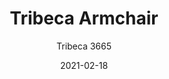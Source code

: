 ---
designer: "Cmp Design"
description: "Tribeca%20takes%20us%20back%20in%20time%20with%20a%20modern%20reinterpretation%20of%20classic%20Sixties%20patio%20chairs%20made%20from%20steel%20and%20woven%20material.%20Armchair%20with%20%D820mm%20tube%20structure%20powder%20coated%20for%20outdoor%20use%2C%20backrest%20and%20seat%20in%20woven%20extruded%20PVC%20with%20a%20nylon%20core.%20Specifically%20designed%20for%20outdoor%20use.%20Stackable."
image_primary: "img/Tribeca_3665_01_zoom.jpg"
image_secondary: "img/Tribeca_3665_02_zoom.jpg"
manufacturer: "Pedrali"
href: "https://www.pedrali.it/en/products/catalog/Armchair-TRIBECA-3665/"
subtitle: "Tribeca 3665"
tags: 
  - "Pedrali"
  - "Chairs"
title: "Tribeca Armchair"
category: "Chairs"
slug: "/manufacturers/pedrali/chairs/cmp-design-tribeca-armchair"
date: "2021-02-18"
---